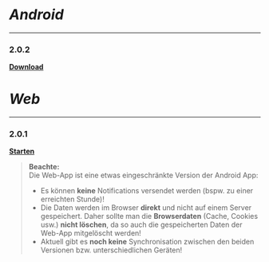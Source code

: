 # _Android_
---
### 2.0.2
**[Download](https://dl.dropboxusercontent.com/s/vb4u3u7srzmlr4o/app-release-2.0.2.apk)**

# _Web_
---
### 2.0.1
**[Starten](https://tibo-16.github.io/app)**

> **Beachte:**  
> Die Web-App ist eine etwas eingeschränkte Version der Android App:
> * Es können **keine** Notifications versendet werden (bspw. zu einer erreichten Stunde)!
> * Die Daten werden im Browser **direkt** und nicht auf einem Server gespeichert. Daher sollte man die **Browserdaten** (Cache, Cookies usw.) **nicht löschen**, da so auch die gespeicherten Daten der Web-App mitgelöscht werden!
> * Aktuell gibt es **noch keine** Synchronisation zwischen den beiden Versionen bzw. unterschiedlichen Geräten!